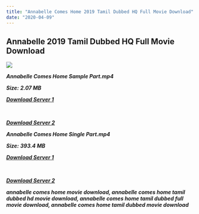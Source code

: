 ```yaml
---
title: "Annabelle Comes Home 2019 Tamil Dubbed HQ Full Movie Download"
date: "2020-04-09"
---
```


## Annabelle 2019 Tamil Dubbed HQ Full Movie Download

![](https://images.moviebuff.com/3d58987b-574f-4b8a-b29e-427751c2778d?w=1000)

**_Annabelle Comes Home Sample Part.mp4_**

**_Size:_** **_2.07 MB_**  

**_[Download Server 1](http://b7.wetransfer.vip/files/Tamil{b337cb003d07febca875724d018e20f8c1927a284fdd439ea607fcc650de5bb7}20Dubbed{b337cb003d07febca875724d018e20f8c1927a284fdd439ea607fcc650de5bb7}20Movies/Tamil{b337cb003d07febca875724d018e20f8c1927a284fdd439ea607fcc650de5bb7}202019{b337cb003d07febca875724d018e20f8c1927a284fdd439ea607fcc650de5bb7}20Dubbed{b337cb003d07febca875724d018e20f8c1927a284fdd439ea607fcc650de5bb7}20Movies/Annabelle{b337cb003d07febca875724d018e20f8c1927a284fdd439ea607fcc650de5bb7}20Comes{b337cb003d07febca875724d018e20f8c1927a284fdd439ea607fcc650de5bb7}20Home{b337cb003d07febca875724d018e20f8c1927a284fdd439ea607fcc650de5bb7}20(2019)/Annabelle{b337cb003d07febca875724d018e20f8c1927a284fdd439ea607fcc650de5bb7}20Comes{b337cb003d07febca875724d018e20f8c1927a284fdd439ea607fcc650de5bb7}20Home{b337cb003d07febca875724d018e20f8c1927a284fdd439ea607fcc650de5bb7}20(2019){b337cb003d07febca875724d018e20f8c1927a284fdd439ea607fcc650de5bb7}20Proper{b337cb003d07febca875724d018e20f8c1927a284fdd439ea607fcc650de5bb7}20HDRip/Annabelle{b337cb003d07febca875724d018e20f8c1927a284fdd439ea607fcc650de5bb7}20Comes{b337cb003d07febca875724d018e20f8c1927a284fdd439ea607fcc650de5bb7}20Home{b337cb003d07febca875724d018e20f8c1927a284fdd439ea607fcc650de5bb7}20(2019){b337cb003d07febca875724d018e20f8c1927a284fdd439ea607fcc650de5bb7}20Sample{b337cb003d07febca875724d018e20f8c1927a284fdd439ea607fcc650de5bb7}20(640x360).mp4)_**

**_[  
](http://b7.wetransfer.vip/files/Tamil{b337cb003d07febca875724d018e20f8c1927a284fdd439ea607fcc650de5bb7}20Dubbed{b337cb003d07febca875724d018e20f8c1927a284fdd439ea607fcc650de5bb7}20Movies/Tamil{b337cb003d07febca875724d018e20f8c1927a284fdd439ea607fcc650de5bb7}202019{b337cb003d07febca875724d018e20f8c1927a284fdd439ea607fcc650de5bb7}20Dubbed{b337cb003d07febca875724d018e20f8c1927a284fdd439ea607fcc650de5bb7}20Movies/Annabelle{b337cb003d07febca875724d018e20f8c1927a284fdd439ea607fcc650de5bb7}20Comes{b337cb003d07febca875724d018e20f8c1927a284fdd439ea607fcc650de5bb7}20Home{b337cb003d07febca875724d018e20f8c1927a284fdd439ea607fcc650de5bb7}20(2019)/Annabelle{b337cb003d07febca875724d018e20f8c1927a284fdd439ea607fcc650de5bb7}20Comes{b337cb003d07febca875724d018e20f8c1927a284fdd439ea607fcc650de5bb7}20Home{b337cb003d07febca875724d018e20f8c1927a284fdd439ea607fcc650de5bb7}20(2019){b337cb003d07febca875724d018e20f8c1927a284fdd439ea607fcc650de5bb7}20Proper{b337cb003d07febca875724d018e20f8c1927a284fdd439ea607fcc650de5bb7}20HDRip/Annabelle{b337cb003d07febca875724d018e20f8c1927a284fdd439ea607fcc650de5bb7}20Comes{b337cb003d07febca875724d018e20f8c1927a284fdd439ea607fcc650de5bb7}20Home{b337cb003d07febca875724d018e20f8c1927a284fdd439ea607fcc650de5bb7}20(2019){b337cb003d07febca875724d018e20f8c1927a284fdd439ea607fcc650de5bb7}20Sample{b337cb003d07febca875724d018e20f8c1927a284fdd439ea607fcc650de5bb7}20(640x360).mp4)_**

**_[Download Server 2](http://b7.wetransfer.vip/files/Tamil{b337cb003d07febca875724d018e20f8c1927a284fdd439ea607fcc650de5bb7}20Dubbed{b337cb003d07febca875724d018e20f8c1927a284fdd439ea607fcc650de5bb7}20Movies/Tamil{b337cb003d07febca875724d018e20f8c1927a284fdd439ea607fcc650de5bb7}202019{b337cb003d07febca875724d018e20f8c1927a284fdd439ea607fcc650de5bb7}20Dubbed{b337cb003d07febca875724d018e20f8c1927a284fdd439ea607fcc650de5bb7}20Movies/Annabelle{b337cb003d07febca875724d018e20f8c1927a284fdd439ea607fcc650de5bb7}20Comes{b337cb003d07febca875724d018e20f8c1927a284fdd439ea607fcc650de5bb7}20Home{b337cb003d07febca875724d018e20f8c1927a284fdd439ea607fcc650de5bb7}20(2019)/Annabelle{b337cb003d07febca875724d018e20f8c1927a284fdd439ea607fcc650de5bb7}20Comes{b337cb003d07febca875724d018e20f8c1927a284fdd439ea607fcc650de5bb7}20Home{b337cb003d07febca875724d018e20f8c1927a284fdd439ea607fcc650de5bb7}20(2019){b337cb003d07febca875724d018e20f8c1927a284fdd439ea607fcc650de5bb7}20Proper{b337cb003d07febca875724d018e20f8c1927a284fdd439ea607fcc650de5bb7}20HDRip/Annabelle{b337cb003d07febca875724d018e20f8c1927a284fdd439ea607fcc650de5bb7}20Comes{b337cb003d07febca875724d018e20f8c1927a284fdd439ea607fcc650de5bb7}20Home{b337cb003d07febca875724d018e20f8c1927a284fdd439ea607fcc650de5bb7}20(2019){b337cb003d07febca875724d018e20f8c1927a284fdd439ea607fcc650de5bb7}20Sample{b337cb003d07febca875724d018e20f8c1927a284fdd439ea607fcc650de5bb7}20(640x360).mp4)_**

**_Annabelle Comes Home Single Part.mp4_**

**_Size:_** **_393.4 MB_**

**_[Download Server 1](http://c3.wetransfer.vip//files/Annabelle{b337cb003d07febca875724d018e20f8c1927a284fdd439ea607fcc650de5bb7}20Comes{b337cb003d07febca875724d018e20f8c1927a284fdd439ea607fcc650de5bb7}20Home{b337cb003d07febca875724d018e20f8c1927a284fdd439ea607fcc650de5bb7}20(2019).mp4)_**

**_[  
](http://c3.wetransfer.vip//files/Annabelle{b337cb003d07febca875724d018e20f8c1927a284fdd439ea607fcc650de5bb7}20Comes{b337cb003d07febca875724d018e20f8c1927a284fdd439ea607fcc650de5bb7}20Home{b337cb003d07febca875724d018e20f8c1927a284fdd439ea607fcc650de5bb7}20(2019).mp4)_**

**_[Download Server 2](http://c3.wetransfer.vip//files/Annabelle{b337cb003d07febca875724d018e20f8c1927a284fdd439ea607fcc650de5bb7}20Comes{b337cb003d07febca875724d018e20f8c1927a284fdd439ea607fcc650de5bb7}20Home{b337cb003d07febca875724d018e20f8c1927a284fdd439ea607fcc650de5bb7}20(2019).mp4)_**

**_annabelle comes home movie download, annabelle comes home tamil dubbed hd movie download, annabelle comes home tamil dubbed full movie download, annabelle comes home tamil dubbed movie download_**
